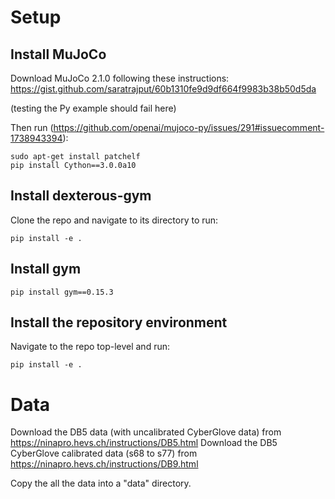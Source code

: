 
# Setup

## Install MuJoCo

Download MuJoCo 2.1.0 following these instructions: https://gist.github.com/saratrajput/60b1310fe9d9df664f9983b38b50d5da

(testing the Py example should fail here)

Then run (https://github.com/openai/mujoco-py/issues/291#issuecomment-1738943394):
```
sudo apt-get install patchelf
pip install Cython==3.0.0a10
```

## Install dexterous-gym


Clone the repo and navigate to its directory to run:

```
pip install -e .
```

## Install gym
```
pip install gym==0.15.3
```


## Install the repository environment

Navigate to the repo top-level and run:

```
pip install -e .
```


# Data
Download the DB5 data (with uncalibrated CyberGlove data) from https://ninapro.hevs.ch/instructions/DB5.html
Download the DB5 CyberGlove calibrated data (s68 to s77) from https://ninapro.hevs.ch/instructions/DB9.html

Copy the all the data into a "data" directory.


